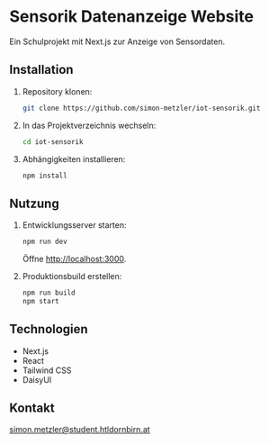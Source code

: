 # Sensorik Datenanzeige Website

Ein Schulprojekt mit Next.js zur Anzeige von Sensordaten.

## Installation

1. Repository klonen:
   ```bash
   git clone https://github.com/simon-metzler/iot-sensorik.git
   ```
2. In das Projektverzeichnis wechseln:
   ```bash
   cd iot-sensorik
   ```
3. Abhängigkeiten installieren:
   ```bash
   npm install
   ```

## Nutzung

1. Entwicklungsserver starten:

   ```bash
   npm run dev
   ```

   Öffne [http://localhost:3000](http://localhost:3000).

2. Produktionsbuild erstellen:
   ```bash
   npm run build
   npm start
   ```

## Technologien

- Next.js
- React
- Tailwind CSS
- DaisyUI

## Kontakt

[simon.metzler@student.htldornbirn.at](mailto:simon.metzler@student.htldornbirn.at)
